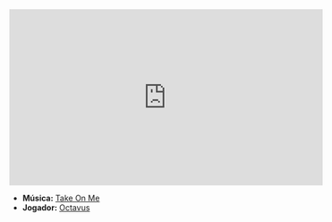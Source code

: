 <iframe width="560" height="315" src="https://www.youtube.com/embed/djV11Xbc914?si=4mxT1zJ1EsFF6w8H" title="YouTube video player" frameborder="0" allow="accelerometer; autoplay; clipboard-write; encrypted-media; gyroscope; picture-in-picture; web-share" referrerpolicy="strict-origin-when-cross-origin" allowfullscreen></iframe>

- **Música:** [Take On Me](../Músicas/Take%20On%20Me.md)
- **Jogador:** [Octavus](content/Jogadores/Octavus.md)